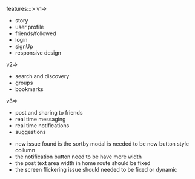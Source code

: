features:::>
v1=>

- story
- user profile
- friends/followed
- login
- signUp
- responsive design

v2=>

- search and discovery
- groups
- bookmarks

v3=>

- post and sharing to friends
- real time messaging
- real time notifications
- suggestions

* new issue found is the sortby modal is needed to be now button style collumn
* the notification button need to be have more width
* the post text area width in home route should be fixed
* the screen flickering issue should needed to be fixed or dynamic
